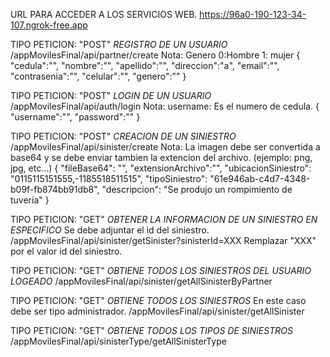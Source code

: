 URL PARA ACCEDER A LOS SERVICIOS WEB.
https://96a0-190-123-34-107.ngrok-free.app

TIPO PETICION: "POST"
*REGISTRO DE UN USUARIO*
/appMovilesFinal/api/partner/create
Nota: Genero 0:Hombre 1: mujer
{
    "cedula":"",
    "nombre":"",
    "apellido":"",
    "direccion":"a",
    "email":"",
    "contrasenia":"",
    "celular":"",
    "genero":""
}

TIPO PETICION: "POST"
*LOGIN DE UN USUARIO*
/appMovilesFinal/api/auth/login
Nota: username: Es el numero de cedula.
{
    "username":"",
    "password":"" 
}

TIPO PETICION: "POST"
*CREACION DE UN SINIESTRO*
/appMovilesFinal/api/sinister/create
Nota: La imagen debe ser convertida a base64 y se debe enviar tambien la extencion del archivo. (ejemplo: png, jpg, etc...)
{
    "fileBase64": "",
    "extensionArchivo":"",
    "ubicacionSiniestro": "0115115151555,-1185518511515",
    "tipoSiniestro": "61e946ab-c4d7-4348-b09f-fb874bb91db8",
    "descripcion": "Se produjo un rompimiento de tuveria"
}

TIPO PETICION: "GET"
*OBTENER LA INFORMACION DE UN SINIESTRO EN ESPECIFICO* Se debe adjuntar el id del siniestro.
/appMovilesFinal/api/sinister/getSinister?sinisterId=XXX
Remplazar "XXX" por el valor id del siniestro.

TIPO PETICION: "GET"
*OBTIENE TODOS LOS SINIESTROS DEL USUARIO LOGEADO*
/appMovilesFinal/api/sinister/getAllSinisterByPartner

TIPO PETICION: "GET"
*OBTIENE TODOS LOS SINIESTROS* En este caso debe ser tipo administrador.
/appMovilesFinal/api/sinister/getAllSinister

TIPO PETICION: "GET"
*OBTIENE TODOS LOS TIPOS DE SINIESTROS*
/appMovilesFinal/api/sinisterType/getAllSinisterType

